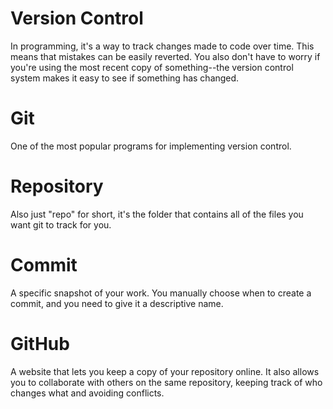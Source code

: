 # Version Control
In programming, it's a way to track changes made to code over time. This means that mistakes can be easily reverted. You also don't have to worry if you're using the most recent copy of something--the version control system makes it easy to see if something has changed.

# Git
One of the most popular programs for implementing version control.

# Repository
Also just "repo" for short, it's the folder that contains all of the files you want git to track for you.

# Commit
A specific snapshot of your work. You manually choose when to create a commit, and you need to give it a descriptive name.

# GitHub
A website that lets you keep a copy of your repository online. It also allows you to collaborate with others on the same repository, keeping track of who changes what and avoiding conflicts.
